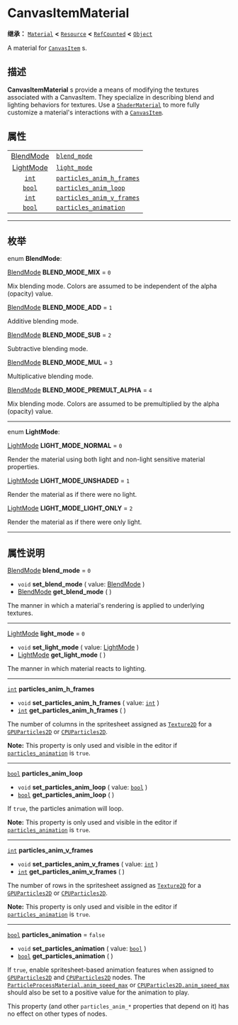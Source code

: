 <!-- ⚠ 请勿编辑本文件 ⚠ -->
<!-- 本文档使用脚本从 WeDot 引擎源码仓库生成。 -->
<!-- 生成脚本：https://github.com/WeDot-Engine/WeDot/tree/4.3/doc/tools/make_md.py； -->
<!-- 原文件：https://github.com/WeDot-Engine/WeDot/tree/4.3/doc/classes/CanvasItemMaterial.xml。 -->

<div id="_class_canvasitemmaterial"></div>

# CanvasItemMaterial

**继承：** [`Material`](class_material.md) **<** [`Resource`](class_resource.md) **<** [`RefCounted`](class_refcounted.md) **<** [`Object`](class_object.md)

A material for [`CanvasItem`](class_canvasitem.md) s.

## 描述

**CanvasItemMaterial** s provide a means of modifying the textures associated with a CanvasItem. They specialize in describing blend and lighting behaviors for textures. Use a [`ShaderMaterial`](class_shadermaterial.md) to more fully customize a material's interactions with a [`CanvasItem`](class_canvasitem.md).

## 属性

|||
|:-:|:--|
| [BlendMode](#enum_canvasitemmaterial_blendmode) | [`blend_mode`](#class_canvasitemmaterial_property_blend_mode)                           | ``0``     |
| [LightMode](#enum_canvasitemmaterial_lightmode) | [`light_mode`](#class_canvasitemmaterial_property_light_mode)                           | ``0``     |
| [`int`](class_int.md)                           | [`particles_anim_h_frames`](#class_canvasitemmaterial_property_particles_anim_h_frames) |           |
| [`bool`](class_bool.md)                         | [`particles_anim_loop`](#class_canvasitemmaterial_property_particles_anim_loop)         |           |
| [`int`](class_int.md)                           | [`particles_anim_v_frames`](#class_canvasitemmaterial_property_particles_anim_v_frames) |           |
| [`bool`](class_bool.md)                         | [`particles_animation`](#class_canvasitemmaterial_property_particles_animation)         | ``false`` |

<!-- rst-class:: classref-section-separator -->

---

## 枚举

<div id="_class_enum_canvasitemmaterial_blendmode"></div>

enum **BlendMode**: <div id="enum_canvasitemmaterial_blendmode"></div>

<div id="_class_canvasitemmaterial_constant_blend_mode_mix"></div>

[BlendMode](#enum_canvasitemmaterial_blendmode) **BLEND_MODE_MIX** = ``0``

Mix blending mode. Colors are assumed to be independent of the alpha (opacity) value.

<div id="_class_canvasitemmaterial_constant_blend_mode_add"></div>

[BlendMode](#enum_canvasitemmaterial_blendmode) **BLEND_MODE_ADD** = ``1``

Additive blending mode.

<div id="_class_canvasitemmaterial_constant_blend_mode_sub"></div>

[BlendMode](#enum_canvasitemmaterial_blendmode) **BLEND_MODE_SUB** = ``2``

Subtractive blending mode.

<div id="_class_canvasitemmaterial_constant_blend_mode_mul"></div>

[BlendMode](#enum_canvasitemmaterial_blendmode) **BLEND_MODE_MUL** = ``3``

Multiplicative blending mode.

<div id="_class_canvasitemmaterial_constant_blend_mode_premult_alpha"></div>

[BlendMode](#enum_canvasitemmaterial_blendmode) **BLEND_MODE_PREMULT_ALPHA** = ``4``

Mix blending mode. Colors are assumed to be premultiplied by the alpha (opacity) value.

<!-- rst-class:: classref-item-separator -->

---

<div id="_class_enum_canvasitemmaterial_lightmode"></div>

enum **LightMode**: <div id="enum_canvasitemmaterial_lightmode"></div>

<div id="_class_canvasitemmaterial_constant_light_mode_normal"></div>

[LightMode](#enum_canvasitemmaterial_lightmode) **LIGHT_MODE_NORMAL** = ``0``

Render the material using both light and non-light sensitive material properties.

<div id="_class_canvasitemmaterial_constant_light_mode_unshaded"></div>

[LightMode](#enum_canvasitemmaterial_lightmode) **LIGHT_MODE_UNSHADED** = ``1``

Render the material as if there were no light.

<div id="_class_canvasitemmaterial_constant_light_mode_light_only"></div>

[LightMode](#enum_canvasitemmaterial_lightmode) **LIGHT_MODE_LIGHT_ONLY** = ``2``

Render the material as if there were only light.

<!-- rst-class:: classref-section-separator -->

---

## 属性说明

<div id="_class_canvasitemmaterial_property_blend_mode"></div>

[BlendMode](#enum_canvasitemmaterial_blendmode) **blend_mode** = ``0`` <div id="class_canvasitemmaterial_property_blend_mode"></div>

- `void` **set_blend_mode** ( value: [BlendMode](#enum_canvasitemmaterial_blendmode) )
- [BlendMode](#enum_canvasitemmaterial_blendmode) **get_blend_mode** ( )

The manner in which a material's rendering is applied to underlying textures.

<!-- rst-class:: classref-item-separator -->

---

<div id="_class_canvasitemmaterial_property_light_mode"></div>

[LightMode](#enum_canvasitemmaterial_lightmode) **light_mode** = ``0`` <div id="class_canvasitemmaterial_property_light_mode"></div>

- `void` **set_light_mode** ( value: [LightMode](#enum_canvasitemmaterial_lightmode) )
- [LightMode](#enum_canvasitemmaterial_lightmode) **get_light_mode** ( )

The manner in which material reacts to lighting.

<!-- rst-class:: classref-item-separator -->

---

<div id="_class_canvasitemmaterial_property_particles_anim_h_frames"></div>

[`int`](class_int.md) **particles_anim_h_frames** <div id="class_canvasitemmaterial_property_particles_anim_h_frames"></div>

- `void` **set_particles_anim_h_frames** ( value: [`int`](class_int.md) )
- [`int`](class_int.md) **get_particles_anim_h_frames** ( )

The number of columns in the spritesheet assigned as [`Texture2D`](class_texture2d.md) for a [`GPUParticles2D`](class_gpuparticles2d.md) or [`CPUParticles2D`](class_cpuparticles2d.md).

 **Note:** This property is only used and visible in the editor if [`particles_animation`](#class_canvasitemmaterial_property_particles_animation) is `true`.

<!-- rst-class:: classref-item-separator -->

---

<div id="_class_canvasitemmaterial_property_particles_anim_loop"></div>

[`bool`](class_bool.md) **particles_anim_loop** <div id="class_canvasitemmaterial_property_particles_anim_loop"></div>

- `void` **set_particles_anim_loop** ( value: [`bool`](class_bool.md) )
- [`bool`](class_bool.md) **get_particles_anim_loop** ( )

If `true`, the particles animation will loop.

 **Note:** This property is only used and visible in the editor if [`particles_animation`](#class_canvasitemmaterial_property_particles_animation) is `true`.

<!-- rst-class:: classref-item-separator -->

---

<div id="_class_canvasitemmaterial_property_particles_anim_v_frames"></div>

[`int`](class_int.md) **particles_anim_v_frames** <div id="class_canvasitemmaterial_property_particles_anim_v_frames"></div>

- `void` **set_particles_anim_v_frames** ( value: [`int`](class_int.md) )
- [`int`](class_int.md) **get_particles_anim_v_frames** ( )

The number of rows in the spritesheet assigned as [`Texture2D`](class_texture2d.md) for a [`GPUParticles2D`](class_gpuparticles2d.md) or [`CPUParticles2D`](class_cpuparticles2d.md).

 **Note:** This property is only used and visible in the editor if [`particles_animation`](#class_canvasitemmaterial_property_particles_animation) is `true`.

<!-- rst-class:: classref-item-separator -->

---

<div id="_class_canvasitemmaterial_property_particles_animation"></div>

[`bool`](class_bool.md) **particles_animation** = ``false`` <div id="class_canvasitemmaterial_property_particles_animation"></div>

- `void` **set_particles_animation** ( value: [`bool`](class_bool.md) )
- [`bool`](class_bool.md) **get_particles_animation** ( )

If `true`, enable spritesheet-based animation features when assigned to [`GPUParticles2D`](class_gpuparticles2d.md) and [`CPUParticles2D`](class_cpuparticles2d.md) nodes. The [`ParticleProcessMaterial.anim_speed_max`](#class_particleprocessmaterial_property_anim_speed_max) or [`CPUParticles2D.anim_speed_max`](#class_cpuparticles2d_property_anim_speed_max) should also be set to a positive value for the animation to play.

This property (and other `particles_anim_*` properties that depend on it) has no effect on other types of nodes.

[^virtual]: 本方法通常需要用户覆盖才能生效。
[^const]: 本方法无副作用，不会修改该实例的任何成员变量。
[^vararg]: 本方法除了能接受在此处描述的参数外，还能够继续接受任意数量的参数。
[^constructor]: 本方法用于构造某个类型。
[^static]: 调用本方法无需实例，可直接使用类名进行调用。
[^operator]: 本方法描述的是使用本类型作为左操作数的有效运算符。
[^bitfield]: 这个值是由下列位标志构成位掩码的整数。
[^void]: 无返回值。
